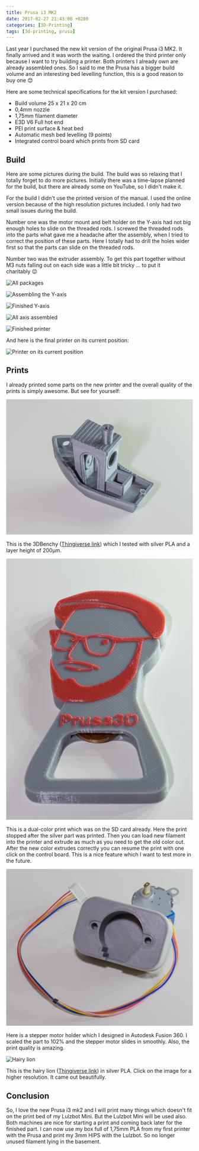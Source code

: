 ```yaml
---
title: Prusa i3 MK2
date: 2017-02-27 21:43:00 +0200
categories: [3D-Printing]
tags: [3d-printing, prusa]
---
```


Last year I purchased the new kit version of the original Prusa i3 MK2.
It finally arrived and it was worth the waiting.
I ordered the third printer only because I want to try building a printer.
Both printers I already own are already assembled ones.
So I said to me the Prusa has a bigger build volume and an interesting bed levelling function, this is a good reason to buy one 😊

Here are some technical specifications for the kit version I purchased:

- Build volume 25 x 21 x 20 cm
- 0,4mm nozzle
- 1,75mm filament diameter
- E3D V6 Full hot end
- PEI print surface & heat bed
- Automatic mesh bed levelling (9 points)
- Integrated control board which prints from SD card

## Build

Here are some pictures during the build.
The build was so relaxing that I totally forget to do more pictures.
Initially there was a time-lapse planned for the build, but there are already some on YouTube, so I didn't make it.

For the build I didn't use the printed version of the manual.
I used the online version because of the high resolution pictures included.
I only had two small issues during the build.

Number one was the motor mount and belt holder on the Y-axis had not big enough holes to slide on the threaded rods.
I screwed the threaded rods into the parts what gave me a headache after the assembly, when I tried to correct the position of these parts.
Here I totally had to drill the holes wider first so that the parts can slide on the threaded rods.

Number two was the extruder assembly.
To get this part together without M3 nuts falling out on each side was a little bit tricky ... to put it charitably 😉

![All packages](/assets/img/2017/02/Packages.jpg)

![Assembling the Y-axis](/assets/img/2017/02/Y_Axis.jpg)

![Finished Y-axis](/assets/img/2017/02/Y_Axis_Full.jpg)

![All axis assembled](/assets/img/2017/02/All_Axis.jpg)

![Finished printer](/assets/img/2017/02/Full_Printer.jpg)

And here is the final printer on its current position:

![Printer on its current position](/assets/img/2017/02/Prusa_i3_mk2.jpg)

## Prints

I already printed some parts on the new printer and the overall quality of the prints is simply awesome.
But see for yourself:

![Benchy testprint](/assets/img/2017/02/3DBenchy.jpg)

This is the 3DBenchy ([Thingiverse link](http://www.thingiverse.com/thing:763622)) which I tested with silver PLA and a layer height of 200µm.

![Prusa bottle opener](/assets/img/2017/02/PrusaBottleOpener.jpg)

This is a dual-color print which was on the SD card already.
Here the print stopped after the silver part was printed.
Then you can load new filament into the printer and extrude as much as you need to get the old color out.
After the new color extrudes correctly you can resume the print with one click on the control board.
This is a nice feature which I want to test more in the future.

![Stepper motor holder](/assets/img/2017/02/SteppermotorHolder.jpg)

Here is a stepper motor holder which I designed in Autodesk Fusion 360.
I scaled the part to 102% and the stepper motor slides in smoothly.
Also, the print quality is amazing.

![Hairy lion](/assets/img/2017/02/HairyLion.jpg)

This is the hairy lion ([Thingiverse link](http://www.thingiverse.com/thing:2007221)) in silver PLA.
Click on the image for a higher resolution.
It came out beautifully.

## Conclusion

So, I love the new Prusa i3 mk2 and I will print many things which doesn't fit on the print bed of my Lulzbot Mini.
But the Lulzbot Mini will be used also.
Both machines are nice for starting a print and coming back later for the finished part.
I can now use my box full of 1,75mm PLA from my first printer with the Prusa and print my 3mm HIPS with the Lulzbot.
So no longer unused filament lying in the basement.
